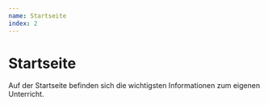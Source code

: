 ```yaml
---
name: Startseite
index: 2
---
```


# Startseite

Auf der Startseite befinden sich die wichtigsten Informationen zum eigenen Unterricht.


